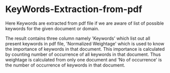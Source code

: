 # KeyWords-Extraction-from-pdf
Here Keywords are extracted from pdf file if we are aware of list of possible keywords for the given document or domain.

The result contains three column namely 'Keywords' which list out all present keywords in pdf file, 'Normalized Weightage' which is used to know the importance of keywords in that document. This importance is calculated by counting number of occurrence of all keywords in that document. Thus weightage is calculated from only one document and 'No of occurrence' is the number of occurrence of keywords in that document.


